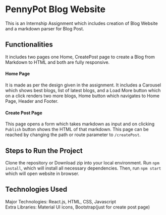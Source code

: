 # PennyPot Blog Website

This is an Internship Assignment which includes creation of Blog Website and a markdown parser for Blog Post.

## Functionalities
It includes two pages one Home, CreatePost page to create a Blog from Markdown to HTML and both are fully responsive.
#### Home Page
 It is made as per the design given in the assignment. It includes a Carousel which shows best blogs, list of latest blogs, and a Load More button which on a click renders two more blogs, Home button which navigates to Home Page, Header and Footer.
#### Create Post Page
This page opens a form which takes markdown as input and on clicking `Publish` button shows the HTML of that markdown. This page can be reached by changing the path or route parameter to `/createPost`. 

## Steps to Run the Project
Clone the repository or Download zip into your local environment. Run `npm install`, which will install all necessary dependencies. Then, run `npm start` which will open website in browser.

## Technologies Used
Major Technologies: React.js, HTML, CSS, Javascript<br/>
Extra Libraries: Material UI icons, Bootstrap(just for create post page)
